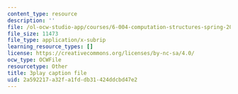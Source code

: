 ```yaml
---
content_type: resource
description: ''
file: /ol-ocw-studio-app/courses/6-004-computation-structures-spring-2017/2a592217a32fa1fddb31424ddcbd47e2_-RqKDpeILyU.srt
file_size: 11473
file_type: application/x-subrip
learning_resource_types: []
license: https://creativecommons.org/licenses/by-nc-sa/4.0/
ocw_type: OCWFile
resourcetype: Other
title: 3play caption file
uid: 2a592217-a32f-a1fd-db31-424ddcbd47e2
---
```

